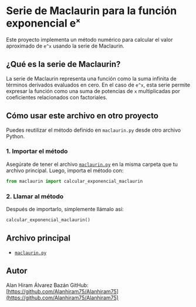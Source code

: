# Serie de Maclaurin para la función exponencial eˣ

Este proyecto implementa un método numérico para calcular el valor aproximado de `e^x` usando la serie de Maclaurin.

## ¿Qué es la serie de Maclaurin?

La serie de Maclaurin representa una función como la suma infinita de términos derivados evaluados en cero. En el caso de `e^x`, esta serie permite expresar la función como una suma de potencias de `x` multiplicadas por coeficientes relacionados con factoriales.

## Cómo usar este archivo en otro proyecto

Puedes reutilizar el método definido en `maclaurin.py` desde otro archivo Python.

### 1. Importar el método

Asegúrate de tener el archivo [`maclaurin.py`](https://github.com/Alanhiram75/serie-maclaurin-exponencial/blob/main/maclaurin.py) en la misma carpeta que tu archivo principal. Luego, importa el método con:

```python
from maclaurin import calcular_exponencial_maclaurin
```

### 2. Llamar al método

Después de importarlo, simplemente llámalo así:

```python
calcular_exponencial_maclaurin()
```

## Archivo principal

* [`maclaurin.py`](https://github.com/Alanhiram75/serie-maclaurin-exponencial/blob/main/maclaurin.py)

## Autor

Alan Hiram Álvarez Bazán
GitHub: [https://github.com/Alanhiram75/Alanhiram75](https://github.com/Alanhiram75/Alanhiram75)
